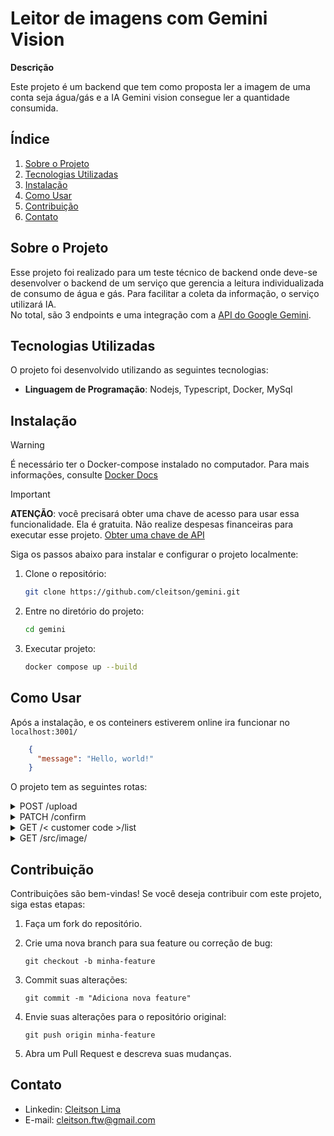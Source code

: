 # Leitor de imagens com Gemini Vision

**Descrição**

Este projeto é um backend que tem como proposta ler a imagem de uma conta seja água/gás e a IA Gemini vision consegue ler a quantidade consumida.


## Índice

1. [Sobre o Projeto](#sobre-o-projeto)
2. [Tecnologias Utilizadas](#tecnologias-utilizadas)
3. [Instalação](#instalação)
4. [Como Usar](#como-usar)
5. [Contribuição](#contribuição)
6. [Contato](#contato)



## Sobre o Projeto

Esse projeto foi realizado para um teste técnico de backend onde deve-se desenvolver o backend de um serviço que gerencia a leitura individualizada de consumo de água e gás. Para facilitar a coleta da informação, o serviço utilizará IA. <br>
No total, são 3 endpoints e uma integração com a [API do Google Gemini](https://ai.google.dev/gemini-api/docs/vision).


## Tecnologias Utilizadas
O projeto foi desenvolvido utilizando as seguintes tecnologias:

- **Linguagem de Programação**: Nodejs, Typescript, Docker, MySql


## Instalação

>[!WARNING]
> É necessário ter o Docker-compose instalado no computador. Para mais informações, consulte [Docker Docs](https://docs.docker.com/desktop/install/windows-install/)


> [!IMPORTANT]
> **ATENÇÃO**: você precisará obter uma chave de acesso para usar essa funcionalidade. Ela é gratuita. Não realize despesas financeiras para executar esse projeto. [Obter uma chave de API](https://ai.google.dev/gemini-api/docs/api-key)

Siga os passos abaixo para instalar e configurar o projeto localmente:

1. Clone o repositório:

    ```bash
    git clone https://github.com/cleitson/gemini.git
    ```

2. Entre no diretório do projeto:

    ```bash
    cd gemini
    ```

3. Executar projeto:

    ```bash
    docker compose up --build
    ```

## Como Usar

Após a instalação, e os conteiners estiverem online ira funcionar no ```localhost:3001/```

```json
    {
      "message": "Hello, world!"
    }
```
O projeto tem as seguintes rotas:

<details>
<summary>POST /upload</summary>

  > Envia a imagem para a IA do gemini ler a medida e retornar o valor, um link temporário para a imagem e um uuid de identificador.

  Request Body
  ```json
    {
      "image": "base64", // a imagem deve ser uma string formato base64 *e uma string grande*
      "customer_code": "string",
      "measure_datetime": "datetime",
      "measure_type": "WATER ou GAS"
    }
  ```

  Response
  ```json
    {
      "image_url": "string",
      "measure_value": "interger",
      "measure_uuid": "string"
    }
  ```
</details>

<details>
<summary>PATCH /confirm </summary>

  > Para confirmar ou corrigir o valor lido pelo Gemini.

  Request Body
  ```json
    {
      "measure_uuid": "string",
      "confirmed_value": "interger",
    }
  ```
  ```json
  Response 
    {
      "success": "true"
    }
  ```
</details>
<details>
<summary>GET /< customer code >/list </summary>

  > Responsável por listar as medidas realizadas por um determinado cliente.

  ```typescript
    Ex. localhost:3001/cliente123/list
  ```
  > O endpoint tambem aceita query parameter do tipo "WATER" ou "GAS".

  ```typescript
    Ex. localhost:3001/cliente123/list?measure_type?=WATER
  ```
  
  Response
  ```json
    {
      "customer_code": "string",
      "measures": [
        {
          "measureUuid": "string",
          "measureDatetime": "Date",
          "measureType": "string",
          "hasConfirmed": "boolean",
          "imageUrl": "string"
        },
        {
          "measureUuid": "string",
          "measureDatetime": "Date",
          "measureType": "string",
          "hasConfirmed": "boolean",
          "imageUrl": "string"
        }
      ]
    }
  ```
</details>

<details>
  <summary>GET /src/image/</summary>

  > Retorna a imagem que estava em base64 para uma imagem.jpeg

  ```typescript
    Ex. localhost:3001/src/image/1725065502665.jpeg
  ```


</details>


## Contribuição

Contribuições são bem-vindas! Se você deseja contribuir com este projeto, siga estas etapas:

1. Faça um fork do repositório.

2. Crie uma nova branch para sua feature ou correção de bug:

    ```
    git checkout -b minha-feature
    ```


3. Commit suas alterações:

    ```
    git commit -m "Adiciona nova feature"
    ```

4. Envie suas alterações para o repositório original:

    ```
    git push origin minha-feature
    ```
5. Abra um Pull Request e descreva suas mudanças.


## Contato

  - Linkedin: [Cleitson Lima](https://www.linkedin.com/in/cleitsonlima/)
  - E-mail: cleitson.ftw@gmail.com